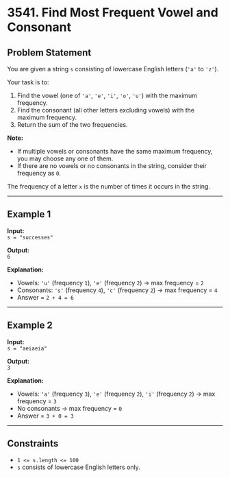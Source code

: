 # 3541. Find Most Frequent Vowel and Consonant

## Problem Statement
You are given a string `s` consisting of lowercase English letters (`'a'` to `'z'`).

Your task is to:

1. Find the vowel (one of `'a'`, `'e'`, `'i'`, `'o'`, `'u'`) with the maximum frequency.
2. Find the consonant (all other letters excluding vowels) with the maximum frequency.
3. Return the sum of the two frequencies.

**Note:**
- If multiple vowels or consonants have the same maximum frequency, you may choose any one of them.
- If there are no vowels or no consonants in the string, consider their frequency as `0`.

The frequency of a letter `x` is the number of times it occurs in the string.

---

## Example 1
**Input:**  
`s = "successes"`

**Output:**  
`6`

**Explanation:**  
- Vowels: `'u'` (frequency `1`), `'e'` (frequency `2`) → max frequency = `2`  
- Consonants: `'s'` (frequency `4`), `'c'` (frequency `2`) → max frequency = `4`  
- Answer = `2 + 4 = 6`

---

## Example 2
**Input:**  
`s = "aeiaeia"`

**Output:**  
`3`

**Explanation:**  
- Vowels: `'a'` (frequency `3`), `'e'` (frequency `2`), `'i'` (frequency `2`) → max frequency = `3`  
- No consonants → max frequency = `0`  
- Answer = `3 + 0 = 3`

---

## Constraints
- `1 <= s.length <= 100`  
- `s` consists of lowercase English letters only.
